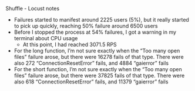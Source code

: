 Shuffle - Locust notes

- Failures started to manifest around 2225 users (5%), but it really started to pick up quickly, reaching 50% failure around 6500 users
- Before I stopped the process at 54% failures, I got a warning in my terminal about CPU usage
    - At this point, I had reached 3071.5 RPS
- For the long function, I’m not sure exactly when the “Too many open files” failure arose, but there were 16278 fails of that type. There were also 272 “ConnectionResetError” fails,  and 4884 “gaierror” fails
- For the short function, I’m not sure exactly when the “Too many open files” failure arose, but there were 37825 fails of that type. There were also 618 “ConnectionResetError” fails,  and 11379 “gaierror” fails
